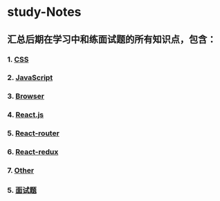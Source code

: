 # study-Notes

## 汇总后期在学习中和练面试题的所有知识点，包含：

### 1. [CSS](./study/css.md)
### 2. [JavaScript](./study/js.md)
### 3. [Browser](./study/Brower.md)
### 4. [React.js](./study/react.md)
### 5. [React-router](./study/router.md)
### 6. [React-redux](./study/redux.md)
### 7. [Other](./study/other.md)
### 5. [面试题](./questions/all.md)
